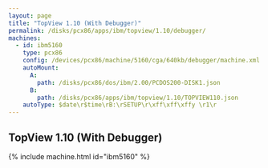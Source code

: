 ```yaml
---
layout: page
title: "TopView 1.10 (With Debugger)"
permalink: /disks/pcx86/apps/ibm/topview/1.10/debugger/
machines:
  - id: ibm5160
    type: pcx86
    config: /devices/pcx86/machine/5160/cga/640kb/debugger/machine.xml
    autoMount:
      A:
        path: /disks/pcx86/dos/ibm/2.00/PCDOS200-DISK1.json
      B:
        path: /disks/pcx86/apps/ibm/topview/1.10/TOPVIEW110.json
    autoType: $date\r$time\rB:\rSETUP\r\xff\xff\xffy \r1\r
---
```


TopView 1.10 (With Debugger)
----------------------------

{% include machine.html id="ibm5160" %}
